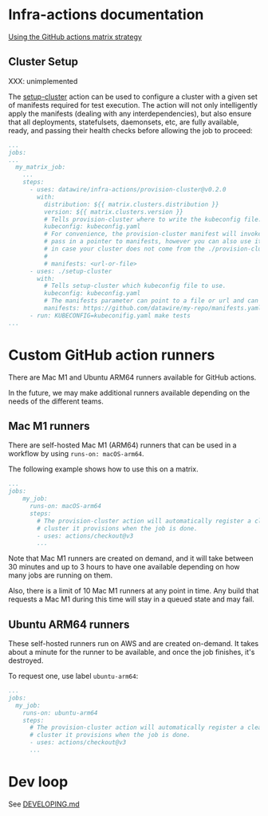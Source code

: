 # Infra-actions documentation

[Using the GitHub actions matrix strategy](./docs/GITHUB_ACTIONS.md)

## Cluster Setup

XXX: unimplemented

The [setup-cluster](setup-cluster/README.md) action can be used to configure a cluster with a given
set of manifests required for test execution. The action will not only intelligently apply the
manifests (dealing with any interdependencies), but also ensure that all deployments, statefulsets,
daemonsets, etc, are fully available, ready, and passing their health checks before allowing the job
to proceed:

```yaml
...
jobs:
...
  my_matrix_job:
    ...
    steps:
      - uses: datawire/infra-actions/provision-cluster@v0.2.0
        with:
          distribution: ${{ matrix.clusters.distribution }}
          version: ${{ matrix.clusters.version }}
          # Tells provision-cluster where to write the kubeconfig file.
          kubeconfig: kubeconfig.yaml
          # For convenience, the provision-cluster manifest will invoke the setup-cluster manifest if you
          # pass in a pointer to manifests, however you can also use it independently as shown below just
          # in case your cluster does not come from the ./provision-cluster action.
          #
          # manifests: <url-or-file>
      - uses: ./setup-cluster
        with:
          # Tells setup-cluster which kubeconfig file to use.
          kubeconfig: kubeconfig.yaml
          # The manifests parameter can point to a file or url and can include raw yaml or kustomized manifests.
          manifests: https://github.com/datawire/my-repo/manifests.yaml
      - run: KUBECONFIG=kubeconifig.yaml make tests
...
```

# Custom GitHub action runners

There are Mac M1 and Ubuntu ARM64 runners available for GitHub actions.

In the future, we may make additional runners available depending on the needs of the different teams.

## Mac M1 runners

There are self-hosted Mac M1 (ARM64) runners that can be used in a workflow by using `runs-on: macOS-arm64`.

The following example shows how to use this on a matrix.

```yaml
...
jobs:
    my_job:
      runs-on: macOS-arm64
      steps:
        # The provision-cluster action will automatically register a cleanup hook to remove the
        # cluster it provisions when the job is done.
        - uses: actions/checkout@v3
        ...
```

Note that Mac M1 runners are created on demand, and it will take between 30 minutes and up to 3 hours to have one available 
depending on how many jobs are running on them.

Also, there is a limit of 10 Mac M1 runners at any point in time. Any build that requests a Mac M1 during this time will stay in a queued state and may fail.

## Ubuntu ARM64 runners

These self-hosted runners run on AWS and are created on-demand. It takes about a minute for the runner to be available, and once the job finishes, it's destroyed.

To request one, use label `ubuntu-arm64`:

```yaml
...
jobs:
  my_job:
    runs-on: ubuntu-arm64
    steps:
      # The provision-cluster action will automatically register a cleanup hook to remove the
      # cluster it provisions when the job is done.
      - uses: actions/checkout@v3
      ...
```

# Dev loop
 See [DEVELOPING.md](docs/DEVELOPING.md)
